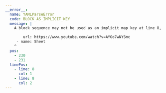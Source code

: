 ```yaml
---
__error__:
  name: YAMLParseError
  code: BLOCK_AS_IMPLICIT_KEY
  message: |
    A block sequence may not be used as an implicit map key at line 8, column 1:

        url: https://www.youtube.com/watch?v=AYOo7wNYSmc
     - name: Sheet
    ^
  pos:
    - 230
    - 231
  linePos:
    - line: 8
      col: 1
    - line: 8
      col: 2
---
```


